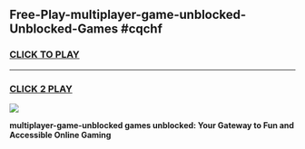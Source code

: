 
## Free-Play-multiplayer-game-unblocked-Unblocked-Games #cqchf
<h3>
<a href="https://news.freeplayer.one?title=multiplayer-game-unblocked&ref=8M">CLICK TO PLAY</a></h3>
<hr>

<h3>
<a href="https://news.freeplayer.one?title=multiplayer-game-unblocked&ref=8M">CLICK 2 PLAY</a>
  
</h3>

<a href="https://news.freeplayer.one?title=multiplayer-game-unblocked&ref=8M"><img src="https://clearcache.store/games.png"></a>


**multiplayer-game-unblocked games unblocked: Your Gateway to Fun and Accessible Online Gaming**

